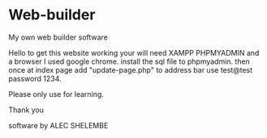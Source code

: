# Web-builder
My own web builder software

Hello to get this website working your will need XAMPP PHPMYADMIN and a browser I used google chrome.
install the sql file to phpmyadmin. then once at index page add "update-page.php" to address bar 
use test@test password 1234.

Please only use for learning.

Thank you 

software by ALEC SHELEMBE
